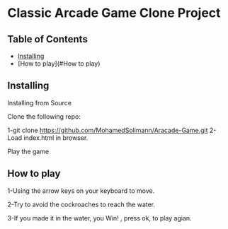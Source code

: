 # Classic Arcade Game Clone Project

## Table of Contents

- [Installing](#Installing)
- [How to play](#How to play)

## Installing
Installing from Source

Clone the following repo:

1-git clone https://github.com/MohamedSolimann/Aracade-Game.git
2-Load index.html in browser.

Play the game


## How to play 

1-Using the arrow keys on your keyboard to move.

2-Try to avoid the cockroaches to reach the water.

3-If you made it in the water, you Win! , press ok, to play agian.
